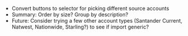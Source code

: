 - Convert buttons to selector for picking different source accounts
- Summary: Order by size? Group by description?
- Future: Consider trying a few other account types (Santander Current, Natwest, Nationwide, Starling?) to see if import generic?
